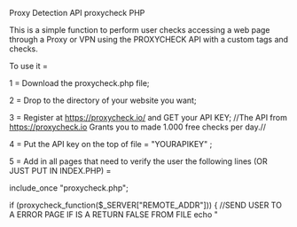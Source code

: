 Proxy Detection API proxycheck PHP

This is a simple function to perform user checks accessing a web page through a Proxy or VPN using the PROXYCHECK API with a custom tags and checks. 

To use it =

1 = Download the proxycheck.php file;

2 = Drop to the directory of your website you want;

3 = Register at https://proxycheck.io/ and GET your API KEY;
//The API from https://proxycheck.io Grants you to made 1.000 free checks per day.//

4 = Put the API key on the top of file = "YOURAPIKEY" ;

5 = Add in all pages that need to verify the user the following lines (OR JUST PUT IN INDEX.PHP) =


include_once "proxycheck.php";

if (proxycheck_function($_SERVER["REMOTE_ADDR"])) {
    //SEND USER TO A ERROR PAGE IF IS A RETURN FALSE FROM FILE
    echo "<script>window.location.replace('https://dot.com/yourerrorpage');</script>";
}


//Brasilian guy willing to help the next one, good luck!!
